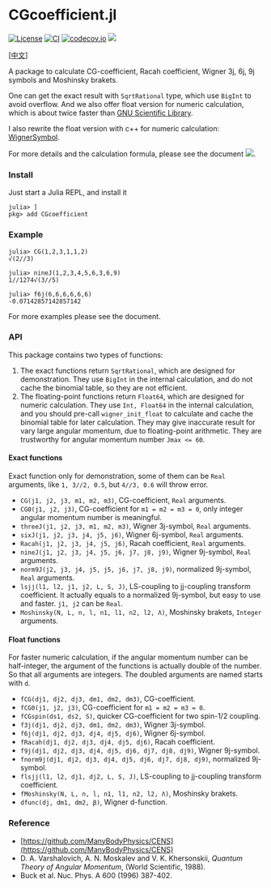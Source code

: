 # CGcoefficient.jl

[![License](http://img.shields.io/badge/license-MIT-brightgreen.svg?style=flat)](LICENSE)
[![CI](https://github.com/0382/CGcoefficient.jl/actions/workflows/CI.yml/badge.svg)](https://github.com/0382/CGcoefficient.jl/actions/workflows/CI.yml)
[![codecov.io](http://codecov.io/github/0382/CGcoefficient.jl/coverage.svg?branch=master)](http://codecov.io/github/0382/CGcoefficient.jl?branch=master)
[![](https://img.shields.io/badge/docs-dev-blue.svg)](https://0382.github.io/CGcoefficient.jl/dev)

[[中文](README_zh.md)]

A package to calculate CG-coefficient, Racah coefficient, Wigner 3j, 6j, 9j symbols and Moshinsky brakets.

One can get the exact result with `SqrtRational` type, which use `BigInt` to avoid overflow. And we also offer float version for numeric calculation, which is about twice faster than [GNU Scientific Library](https://www.gnu.org/software/gsl/).

I also rewrite the float version with c++ for numeric calculation: [WignerSymbol](https://github.com/0382/WignerSymbol).

For more details and the calculation formula, please see the document [![](https://img.shields.io/badge/docs-dev-blue.svg)](https://0382.github.io/CGcoefficient.jl/dev).

### Install

Just start a Julia REPL, and install it
```julia-repl
julia> ]
pkg> add CGcoefficient
```

### Example

```julia-repl
julia> CG(1,2,3,1,1,2)
√(2//3)

julia> nineJ(1,2,3,4,5,6,3,6,9)
1//1274√(3//5)

julia> f6j(6,6,6,6,6,6)
-0.07142857142857142
```

For more examples please see the document.

### API

This package contains two types of functions:

1. The exact functions return `SqrtRational`, which are designed for demonstration. They use `BigInt` in the internal calculation, and do not cache the binomial table, so they are not efficient.
2. The floating-point functions return `Float64`, which are designed for numeric calculation. They use `Int, Float64` in the internal calculation, and you should pre-call `wigner_init_float` to calculate and cache the binomial table for later calculation. They may give inaccurate result for vary large angular momentum, due to floating-point arithmetic. They are trustworthy for angular momentum number `Jmax <= 60`.

#### Exact functions

Exact function only for demonstration, some of them can be `Real` arguments, like `1, 3//2, 0.5`, but `4//3, 0.6` will throw error.

- `CG(j1, j2, j3, m1, m2, m3)`, CG-coefficient, `Real` arguments.
- `CG0(j1, j2, j3)`, CG-coefficient for `m1 = m2 = m3 = 0`, only integer angular momentum number is meaningful.
- `threeJ(j1, j2, j3, m1, m2, m3)`, Wigner 3j-symbol, `Real` arguments.
- `sixJ(j1, j2, j3, j4, j5, j6)`, Wigner 6j-symbol, `Real` arguments.
- `Racah(j1, j2, j3, j4, j5, j6)`, Racah coefficient, `Real` arguments.
- `nineJ(j1, j2, j3, j4, j5, j6, j7, j8, j9)`, Wigner 9j-symbol, `Real` arguments.
- `norm9J(j2, j3, j4, j5, j5, j6, j7, j8, j9)`, normalized 9j-symbol, `Real` arguments.
- `lsjj(l1, l2, j1, j2, L, S, J)`, LS-coupling to jj-coupling transform coefficient. It actually equals to a normalized 9j-symbol, but easy to use and faster. `j1, j2` can be `Real`.
- `Moshinsky(N, L, n, l, n1, l1, n2, l2, Λ)`, Moshinsky brakets, `Integer` arguments.

#### Float functions

For faster numeric calculation, if the angular momentum number can be half-integer, the argument of the functions is actually double of the number. So that all arguments are integers. The doubled arguments are named starts with `d`.

- `fCG(dj1, dj2, dj3, dm1, dm2, dm3)`, CG-coefficient.
- `fCG0(j1, j2, j3)`, CG-coefficient for `m1 = m2 = m3 = 0`.
- `fCGspin(ds1, ds2, S)`, quicker CG-coefficient for two spin-1/2 coupling.
- `f3j(dj1, dj2, dj3, dm1, dm2, dm3)`, Wigner 3j-symbol.
- `f6j(dj1, dj2, dj3, dj4, dj5, dj6)`, Wigner 6j-symbol.
- `fRacah(dj1, dj2, dj3, dj4, dj5, dj6)`, Racah coefficient.
- `f9j(dj1, dj2, dj3, dj4, dj5, dj6, dj7, dj8, dj9)`, Wigner 9j-symbol.
- `fnorm9j(dj1, dj2, dj3, dj4, dj5, dj6, dj7, dj8, dj9)`, normalized 9j-symbol.
- `flsjj(l1, l2, dj1, dj2, L, S, J)`, LS-coupling to jj-coupling transform coefficient.
- `fMoshinsky(N, L, n, l, n1, l1, n2, l2, Λ)`, Moshinsky brakets.
- `dfunc(dj, dm1, dm2, β)`, Wigner d-function.

### Reference

- [https://github.com/ManyBodyPhysics/CENS](https://github.com/ManyBodyPhysics/CENS)
- D. A. Varshalovich, A. N. Moskalev and V. K. Khersonskii, *Quantum Theory of Angular Momentum*, (World Scientific, 1988).
- Buck et al. Nuc. Phys. A 600 (1996) 387-402.